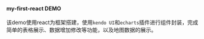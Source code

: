 #### my-first-react DEMO

​	该demo使用react为框架搭建，使用`kendo UI`和`echarts`插件进行组件封装，完成简单的表格展示、数据增加修改等功能，以及地图数据的展示。